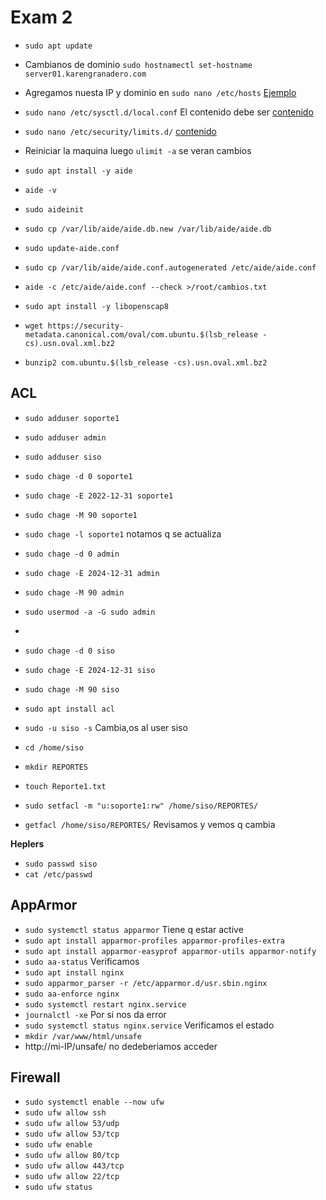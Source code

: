 # Exam 2

- `sudo apt update`
- Cambianos de dominio `sudo hostnamectl set-hostname server01.karengranadero.com`
- Agregamos nuesta IP y dominio en `sudo nano /etc/hosts` [Ejemplo](../exam01/nginx/hosts)

- `sudo nano /etc/sysctl.d/local.conf` El contenido debe ser [contenido](./sysctl.conf.example)
- `sudo nano /etc/security/limits.d/` [contenido](./local.conf)
- Reiniciar la maquina luego `ulimit -a` se veran cambios

- `sudo apt install -y aide`
- `aide -v`
- `sudo aideinit`
- `sudo cp /var/lib/aide/aide.db.new /var/lib/aide/aide.db`
- `sudo update-aide.conf`
- `sudo cp /var/lib/aide/aide.conf.autogenerated /etc/aide/aide.conf`
- `aide -c /etc/aide/aide.conf --check >/root/cambios.txt`

- `sudo apt install -y libopenscap8`
- `wget https://security-metadata.canonical.com/oval/com.ubuntu.$(lsb_release -cs).usn.oval.xml.bz2`
- `bunzip2 com.ubuntu.$(lsb_release -cs).usn.oval.xml.bz2`

## ACL

- `sudo adduser soporte1`
- `sudo adduser admin`
- `sudo adduser siso`

- `sudo chage -d 0 soporte1`
- `sudo chage -E 2022-12-31 soporte1`
- `sudo chage -M 90 soporte1`
- `sudo chage -l soporte1` notamos q se actualiza

- `sudo chage -d 0 admin`
- `sudo chage -E 2024-12-31 admin`
- `sudo chage -M 90 admin`
- `sudo usermod -a -G sudo admin`
-
- `sudo chage -d 0 siso`
- `sudo chage -E 2024-12-31 siso`
- `sudo chage -M 90 siso`

- `sudo apt install acl`
- `sudo -u siso -s` Cambia,os al user siso
- `cd /home/siso`
- `mkdir REPORTES`
- `touch Reporte1.txt`
- `sudo setfacl -m "u:soporte1:rw" /home/siso/REPORTES/`
- `getfacl /home/siso/REPORTES/` Revisamos y vemos q cambia

**Heplers**

- `sudo passwd siso`
- `cat /etc/passwd`

## AppArmor

- `sudo systemctl status apparmor` Tiene q estar active
- `sudo apt install apparmor-profiles apparmor-profiles-extra`
- `sudo apt install apparmor-easyprof apparmor-utils apparmor-notify`
- `sudo aa-status` Verificamos
- `sudo apt install nginx`
- `sudo apparmor_parser -r /etc/apparmor.d/usr.sbin.nginx`
- `sudo aa-enforce nginx`
- `sudo systemctl restart nginx.service`
- `journalctl -xe` Por si nos da error
- `sudo systemctl status nginx.service` Verificamos el estado
- `mkdir /var/www/html/unsafe`
- http://mi-IP/unsafe/ no dedeberiamos acceder

## Firewall

- `sudo systemctl enable --now ufw`
- `sudo ufw allow ssh`
- `sudo ufw allow 53/udp`
- `sudo ufw allow 53/tcp`
- `sudo ufw enable`
- `sudo ufw allow 80/tcp`
- `sudo ufw allow 443/tcp`
- `sudo ufw allow 22/tcp`
- `sudo ufw status`
